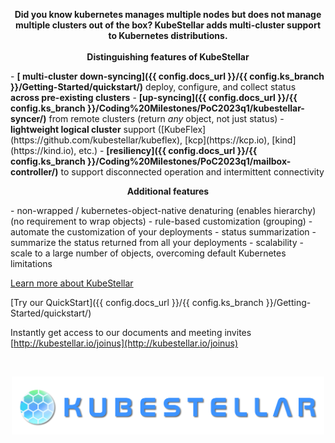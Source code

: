 <!-- <img alt="" width="500px" align="left" src="../KubeStellar-with-Logo.png" />

<br/>
<br/>
<br/>
<br/>

# Multi-cluster Configuration Management for Edge, Multi-Cloud, and Hybrid Cloud
 -->
<p align="center">
<b>Did you know kubernetes manages multiple nodes but does not manage multiple clusters out of the box?  KubeStellar adds multi-cluster support to Kubernetes distributions.</b>
<br/>
<br/>
<b>Distinguishing features of KubeStellar</b>
</p>
- <b>[ multi-cluster down-syncing]({{ config.docs_url }}/{{ config.ks_branch }}/Getting-Started/quickstart/)</b> deploy, configure, and collect status <b>across pre-existing clusters</b>
- <b>[up-syncing]({{ config.docs_url }}/{{ config.ks_branch }}/Coding%20Milestones/PoC2023q1/kubestellar-syncer/)</b> from remote clusters (return <i>any</i> object, not just status)
- <b>lightweight logical cluster</b> support ([KubeFlex](https://github.com/kubestellar/kubeflex), [kcp](https://kcp.io), [kind](https://kind.io), etc.)
- <b>[resiliency]({{ config.docs_url }}/{{ config.ks_branch }}/Coding%20Milestones/PoC2023q1/mailbox-controller/)</b> to support disconnected operation and intermittent connectivity

<br/>
<p align="center">
<b>Additional features</b>
</p>
- non-wrapped / kubernetes-object-native denaturing (enables hierarchy) (no requirement to wrap objects)
- rule-based customization (grouping) - automate the customization of your deployments
- status summarization - summarize the status returned from all your deployments
- scalability - scale to a large number of objects, overcoming default Kubernetes limitations

[Learn more about KubeStellar](./readme.md)

[Try our QuickStart]({{ config.docs_url }}/{{ config.ks_branch }}/Getting-Started/quickstart/)

Instantly get access to our documents and meeting invites [http://kubestellar.io/joinus](http://kubestellar.io/joinus)

<br/>
<p align="center">
<img alt="" width="500px" align="center" src="./KubeStellar-with-Logo.png" />
</p>
<br/>
